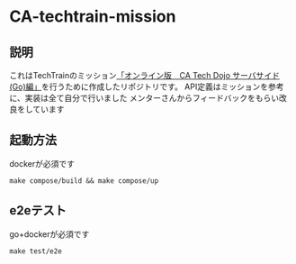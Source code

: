 # CA-techtrain-mission

## 説明
これはTechTrainのミッション[「オンライン版　CA Tech Dojo サーバサイド (Go)編」](https://techbowl.co.jp/techtrain/missions/12)を行うために作成したリポジトリです。
API定義はミッションを参考に、実装は全て自分で行いました
メンターさんからフィードバックをもらい改良をしています

## 起動方法
dockerが必須です
```
make compose/build && make compose/up
```

## e2eテスト
go+dockerが必須です
```
make test/e2e
```
